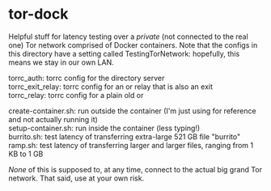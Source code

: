 # tor-dock
Helpful stuff for latency testing over a *private* (not connected to the real one) Tor network comprised of Docker containers.
Note that the configs in this directory have a setting called TestingTorNetwork: hopefully, this means we stay in our own LAN.

torrc_auth: torrc config for the directory server  
torrc_exit_relay: torrc config for an or relay that is also an exit  
torrc_relay: torrc config for a plain old or  

create-container.sh: run outside the container (I'm just using for reference and not actually running it)  
setup-container.sh: run inside the container (less typing!)   
burrito.sh: test latency of transferring extra-large 521 GB file "burrito"  
ramp.sh: test latency of transferring larger and larger files, ranging from 1 KB to 1 GB  

*None* of this is supposed to, at any time, connect to the actual big grand Tor network. That said, use at your own risk.
